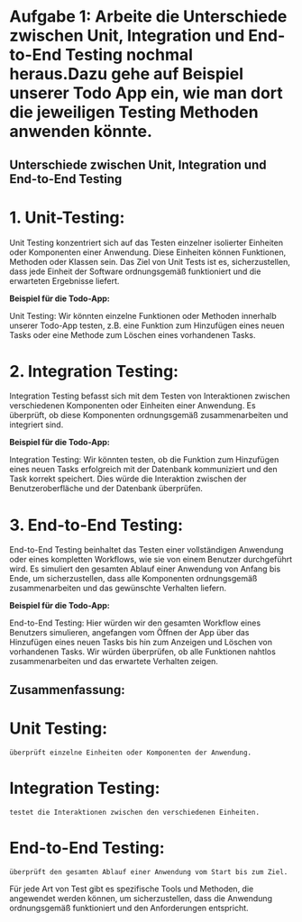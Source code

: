 # Aufgabe 1: Arbeite die Unterschiede zwischen Unit, Integration und End-to-End Testing nochmal heraus.Dazu gehe auf Beispiel unserer Todo App ein, wie man dort die jeweiligen Testing Methoden anwenden könnte.

## Unterschiede zwischen Unit, Integration und End-to-End Testing

# 1. Unit-Testing:

Unit Testing konzentriert sich auf das Testen einzelner isolierter Einheiten oder Komponenten einer Anwendung. Diese Einheiten können Funktionen, Methoden oder Klassen sein. Das Ziel von Unit Tests ist es, sicherzustellen, dass jede Einheit der Software ordnungsgemäß funktioniert und die erwarteten Ergebnisse liefert.

**Beispiel für die Todo-App:**

Unit Testing: Wir könnten einzelne Funktionen oder Methoden innerhalb unserer Todo-App testen, z.B. eine Funktion zum Hinzufügen eines neuen Tasks oder eine Methode zum Löschen eines vorhandenen Tasks.

# 2. Integration Testing:

Integration Testing befasst sich mit dem Testen von Interaktionen zwischen verschiedenen Komponenten oder Einheiten einer Anwendung. Es überprüft, ob diese Komponenten ordnungsgemäß zusammenarbeiten und integriert sind.

**Beispiel für die Todo-App:**

Integration Testing: Wir könnten testen, ob die Funktion zum Hinzufügen eines neuen Tasks erfolgreich mit der Datenbank kommuniziert und den Task korrekt speichert. Dies würde die Interaktion zwischen der Benutzeroberfläche und der Datenbank überprüfen.

# 3. End-to-End Testing:

End-to-End Testing beinhaltet das Testen einer vollständigen Anwendung oder eines kompletten Workflows, wie sie von einem Benutzer durchgeführt wird. Es simuliert den gesamten Ablauf einer Anwendung von Anfang bis Ende, um sicherzustellen, dass alle Komponenten ordnungsgemäß zusammenarbeiten und das gewünschte Verhalten liefern.

**Beispiel für die Todo-App:**

End-to-End Testing: Hier würden wir den gesamten Workflow eines Benutzers simulieren, angefangen vom Öffnen der App über das Hinzufügen eines neuen Tasks bis hin zum Anzeigen und Löschen von vorhandenen Tasks. Wir würden überprüfen, ob alle Funktionen nahtlos zusammenarbeiten und das erwartete Verhalten zeigen.

## Zusammenfassung:

# Unit Testing:

    überprüft einzelne Einheiten oder Komponenten der Anwendung.

# Integration Testing:

    testet die Interaktionen zwischen den verschiedenen Einheiten.

# End-to-End Testing:

    überprüft den gesamten Ablauf einer Anwendung vom Start bis zum Ziel.

Für jede Art von Test gibt es spezifische Tools und Methoden, die angewendet werden können, um sicherzustellen, dass die Anwendung ordnungsgemäß funktioniert und den Anforderungen entspricht.
